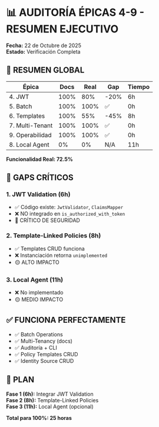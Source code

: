 # 📊 AUDITORÍA ÉPICAS 4-9 - RESUMEN EJECUTIVO

**Fecha:** 22 de Octubre de 2025  
**Estado:** Verificación Completa

## 🎯 RESUMEN GLOBAL

| Épica | Docs | Real | Gap | Tiempo |
|-------|------|------|-----|--------|
| 4. JWT | 100% | 80% | -20% | 6h |
| 5. Batch | 100% | 100% | ✅ | 0h |
| 6. Templates | 100% | 55% | -45% | 8h |
| 7. Multi-Tenant | 100% | 100% | ✅ | 0h |
| 9. Operabilidad | 100% | 100% | ✅ | 0h |
| 8. Local Agent | 0% | 0% | N/A | 11h |

**Funcionalidad Real: 72.5%**

## 🔴 GAPS CRÍTICOS

### 1. JWT Validation (6h)
- ✅ Código existe: `JwtValidator`, `ClaimsMapper`
- ❌ NO integrado en `is_authorized_with_token`
- 🔴 CRÍTICO DE SEGURIDAD

### 2. Template-Linked Policies (8h)
- ✅ Templates CRUD funciona
- ❌ Instanciación retorna `unimplemented`
- 🟡 ALTO IMPACTO

### 3. Local Agent (11h)
- ❌ No implementado
- 🟡 MEDIO IMPACTO

## ✅ FUNCIONA PERFECTAMENTE

- ✅ Batch Operations
- ✅ Multi-Tenancy (docs)
- ✅ Auditoría + CLI
- ✅ Policy Templates CRUD
- ✅ Identity Source CRUD

## 🎯 PLAN

**Fase 1 (6h):** Integrar JWT Validation  
**Fase 2 (8h):** Template-Linked Policies  
**Fase 3 (11h):** Local Agent (opcional)

**Total para 100%: 25 horas**
